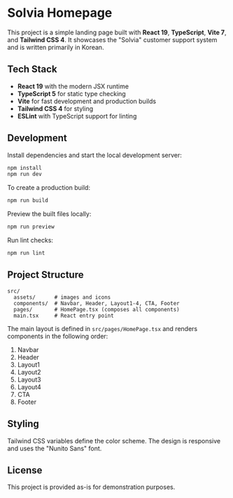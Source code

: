 # Solvia Homepage

This project is a simple landing page built with **React 19**, **TypeScript**, **Vite 7**, and **Tailwind CSS 4**. It showcases the "Solvia" customer support system and is written primarily in Korean.

## Tech Stack

- **React 19** with the modern JSX runtime
- **TypeScript 5** for static type checking
- **Vite** for fast development and production builds
- **Tailwind CSS 4** for styling
- **ESLint** with TypeScript support for linting

## Development

Install dependencies and start the local development server:

```bash
npm install
npm run dev
```

To create a production build:

```bash
npm run build
```

Preview the built files locally:

```bash
npm run preview
```

Run lint checks:

```bash
npm run lint
```

## Project Structure

```
src/
  assets/      # images and icons
  components/  # Navbar, Header, Layout1-4, CTA, Footer
  pages/       # HomePage.tsx (composes all components)
  main.tsx     # React entry point
```

The main layout is defined in `src/pages/HomePage.tsx` and renders components in the following order:

1. Navbar
2. Header
3. Layout1
4. Layout2
5. Layout3
6. Layout4
7. CTA
8. Footer

## Styling

Tailwind CSS variables define the color scheme. The design is responsive and uses the "Nunito Sans" font.

## License

This project is provided as-is for demonstration purposes.
